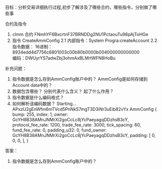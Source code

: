 
目标：分析交易详细执行过程,初步了解涉及了哪些合约，哪些指令，分别做了哪些事


合约及指令
1. clmm 合约 FNmhYF6BxcrtnF37BRNDDg2NU1PctaouTu98pAjToHGe
2. 指令 CreateAmmConfig
2.1 内部指令：System Progra:createAccount
2.2 指令数据： 
    16进制： 8934edd4d7756c6801003c00b80b0000b004000000000000  
    编码：DWUyrYS7adwZbj3ohmAxBLMrtWFN8HoBu 


补充问题：
1. 指令数据是怎么存到AmmConfig账户中的？ AmmConfig是如何存储到Account data中的？ 
2. 数据包含哪些？ 分别代表什么含义？ 起了什么作用？
3. 指令数据是什么编码格式？
4. 如何解析该编码数据？
Starting...
APxzU2gEnWfm6mTVcd5PnNkS7mgT3D3iNr3uEib82vYx
AmmConfig {
    bump: 255,
    index: 1,
    owner: GcYH8B38AMnJNMrXi2goCcLc8jYcPaeyagqDDzhsB3cY,
    protocol_fee_rate: 1200,
    trade_fee_rate: 3000,
    tick_spacing: 60,
    fund_fee_rate: 0,
    padding_u32: 0,
    fund_owner: GcYH8B38AMnJNMrXi2goCcLc8jYcPaeyagqDDzhsB3cY,
    padding: [
        0,
        0,
        0,
    ],
}


答案：
1. 指令数据是怎么存到AmmConfig账户中的？ 





